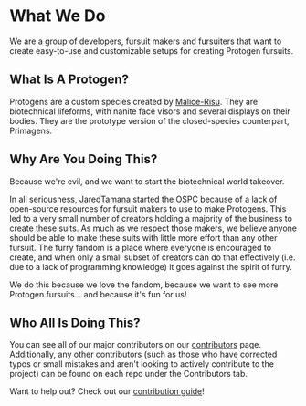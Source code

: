 # What We Do

We are a group of developers, fursuit makers and fursuiters that want to create easy-to-use and customizable setups for creating Protogen fursuits.

## What Is A Protogen?

Protogens are a custom species created by [Malice-Risu](https://www.furaffinity.net/user/malice-risu). They are biotechnical lifeforms, with nanite face visors and several displays on their bodies. They are the prototype version of the closed-species counterpart, Primagens.

## Why Are You Doing This?

Because we're evil, and we want to start the biotechnical world takeover.

In all seriousness, [JaredTamana](https://protogencollection.aerofur.nz/contributors#JaredTamana) started the OSPC because of a lack of open-source resources for fursuit makers to use to make Protogens. This led to a very small number of creators holding a majority of the business to create these suits. As much as we respect those makers, we believe anyone should be able to make these suits with little more effort than any other fursuit. The furry fandom is a place where everyone is encouraged to create, and when only a small subset of creators can do that effectively (i.e. due to a lack of programming knowledge) it goes against the spirit of furry.

We do this because we love the fandom, because we want to see more Protogen fursuits... and because it's fun for us!

## Who All Is Doing This?

You can see all of our major contributors on our [contributors](https://protogencollection.aerofur.nz/contributors) page. Additionally, any other contributors (such as those who have corrected typos or small mistakes and aren't looking to actively contribute to the project) can be found on each repo under the Contributors tab.

Want to help out? Check out our [contribution guide](https://protogencollection.aerofur.nz/contribute)!
